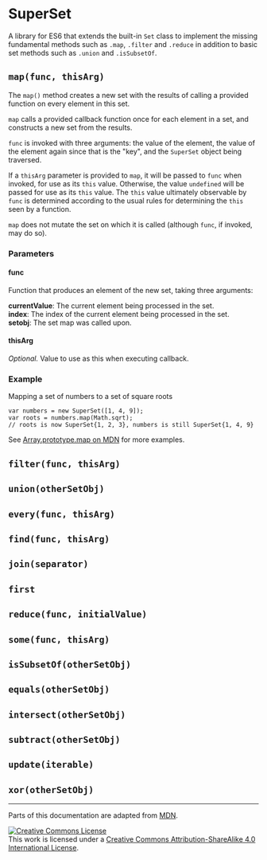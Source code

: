# SuperSet

A library for ES6 that extends the built-in `Set` class to implement the missing fundamental methods such as `.map`,
`.filter` and `.reduce` in addition to basic set methods such as `.union` and `.isSubsetOf`.

## `map(func, thisArg)`

The `map()` method creates a new set with the results of calling a provided function on every element in this set.

`map` calls a provided callback function once for each element in a set, and constructs a new set from the results.

`func` is invoked with three arguments: the value of the element, the value of the element again since that is the
"key", and the `SuperSet` object being traversed.

If a `thisArg` parameter is provided to `map`, it will be passed to `func` when invoked, for use as its `this` value.
Otherwise, the value `undefined` will be passed for use as its `this` value. The `this` value ultimately observable by
`func` is determined according to the usual rules for determining the `this` seen by a function.

`map` does not mutate the set on which it is called (although `func`, if invoked, may do so).

### Parameters

#### func

Function that produces an element of the new set, taking three arguments:

**currentValue**: The current element being processed in the set.  
**index**: The index of the current element being processed in the set.  
**setobj**: The set map was called upon.  

#### thisArg

*Optional.* Value to use as this when executing callback. 

### Example

Mapping a set of numbers to a set of square roots

    var numbers = new SuperSet([1, 4, 9]);
    var roots = numbers.map(Math.sqrt);
    // roots is now SuperSet{1, 2, 3}, numbers is still SuperSet{1, 4, 9}

See [Array.prototype.map on MDN](https://developer.mozilla.org/en-US/docs/Web/JavaScript/Reference/Global_Objects/Array/map)
for more examples.


## `filter(func, thisArg)`

## `union(otherSetObj)`

## `every(func, thisArg)`

## `find(func, thisArg)`

## `join(separator)`

## `first`

## `reduce(func, initialValue)`

## `some(func, thisArg)`

## `isSubsetOf(otherSetObj)`

## `equals(otherSetObj)`

## `intersect(otherSetObj)`

## `subtract(otherSetObj)`

## `update(iterable)`

## `xor(otherSetObj)`


---

Parts of this documentation are adapted from [MDN](https://developer.mozilla.org). 

[![Creative Commons License](https://i.creativecommons.org/l/by-sa/4.0/88x31.png)](http://creativecommons.org/licenses/by-sa/4.0/)  
This work is licensed under a [Creative Commons Attribution-ShareAlike 4.0 International License](http://creativecommons.org/licenses/by-sa/4.0/).
